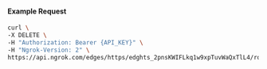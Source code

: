 <!-- Code generated for API Clients. DO NOT EDIT. -->

#### Example Request

```bash
curl \
-X DELETE \
-H "Authorization: Bearer {API_KEY}" \
-H "Ngrok-Version: 2" \
https://api.ngrok.com/edges/https/edghts_2pnsKWIFLkq1w9xpTuvWaQxTlL4/routes/edghtsrt_2pnsKVTbRQhtAq5VFtmMS8cqOF4/webhook_verification
```
